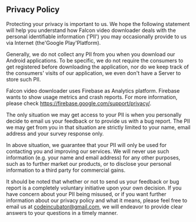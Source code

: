 ## Privacy Policy

Protecting your privacy is important to us. We hope the following statement will help you understand how Falcon video downloader deals with the personal identifiable information ('PII') you may occasionally provide to us via Internet (the'Google Play'Platform).

Generally, we do not collect any PII from you when you download our Android applications. To be specific, we do not require the consumers to get registered before downloading the application, nor do we keep track of the consumers' visits of our application, we even don't have a Server to store such PII.

Falcon video downloader uses Firebase as Analytics platform. Firebase wants to show usage metrics and crash reports. For more information, please check https://firebase.google.com/support/privacy/.

The only situation we may get access to your PII is when you personally decide to email us your feedback or to provide us with a bug report. The PII we may get from you in that situation are strictly limited to your name, email address and your survey response only.

In above situation, we guarantee that your PII will only be used for contacting you and improving our services. We will never use such information (e.g. your name and email address) for any other purposes, such as to further market our products, or to disclose your personal information to a third party for commercial gains.

It should be noted that whether or not to send us your feedback or bug report is a completely voluntary initiative upon your own decision. If you have concern about your PII being misused, or if you want further information about our privacy policy and what it means, please feel free to email us at codeincubator@gmail.com, we will endeavor to provide clear answers to your questions in a timely manner.
